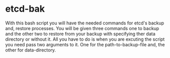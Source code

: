 # etcd-bak
With this bash script you will have the needed commands for etcd's backup and, restore processes.
You will be given three commands one to backup and the other two to restore from your backup with specifying ther data directory or without it.
All you have to do is when you are excuting the script you need pass two arguments to it. One for the path-to-backup-file and, the other for data-directory.
